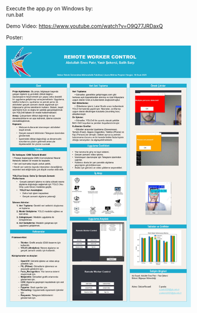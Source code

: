 Execute the app.py on Windows by:<br>
run.bat<br>


Demo Video: https://www.youtube.com/watch?v=O9Q77JRDaxQ


Poster:

![screenshot](poster.jpg)

